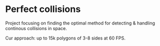 # Perfect collisions

Project focusing on finding the optimal method for detecting & handling continous collisions in space.

Cur approach: up to 15k polygons of 3-8 sides at 60 FPS.
